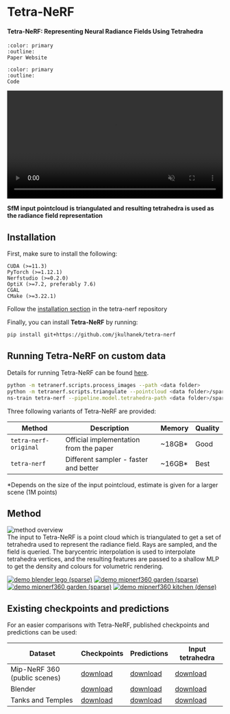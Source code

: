# Tetra-NeRF

<h4>Tetra-NeRF: Representing Neural Radiance Fields Using Tetrahedra</h4>

```{button-link} https://jkulhanek.com/tetra-nerf
:color: primary
:outline:
Paper Website
```

```{button-link} https://github.com/jkulhanek/tetra-nerf
:color: primary
:outline:
Code
```

<video id="teaser" muted autoplay playsinline loop controls width="100%">
    <source id="mp4" src="https://jkulhanek.com/tetra-nerf/resources/intro-video.mp4" type="video/mp4">
</video>

**SfM input pointcloud is triangulated and resulting tetrahedra is used as the radiance field representation**

## Installation

First, make sure to install the following:
```
CUDA (>=11.3)
PyTorch (>=1.12.1)
Nerfstudio (>=0.2.0)
OptiX (>=7.2, preferably 7.6)
CGAL
CMake (>=3.22.1)
```
Follow the [installation section](https://github.com/jkulhanek/tetra-nerf/blob/master/README.md#installation) in the tetra-nerf repository

Finally, you can install **Tetra-NeRF** by running:
```bash
pip install git+https://github.com/jkulhanek/tetra-nerf
```

## Running Tetra-NeRF on custom data
Details for running Tetra-NeRF can be found [here](https://github.com/jkulhanek/tetra-nerf).

```bash
python -m tetranerf.scripts.process_images --path <data folder>
python -m tetranerf.scripts.triangulate --pointcloud <data folder>/sparse.ply --output <data folder>/sparse.th
ns-train tetra-nerf --pipeline.model.tetrahedra-path <data folder>/sparse.th minimal-parser --data <data folder>
```

Three following variants of Tetra-NeRF are provided:

| Method                | Description                            | Memory  | Quality |
| --------------------- | -------------------------------------- | ------- | ------- |
| `tetra-nerf-original` | Official implementation from the paper | ~18GB*  | Good    |
| `tetra-nerf`          | Different sampler - faster and better  | ~16GB*  | Best    |

*Depends on the size of the input pointcloud, estimate is given for a larger scene (1M points)

## Method
![method overview](https://jkulhanek.com/tetra-nerf/resources/overview-white.svg)<br>
The input to Tetra-NeRF is a point cloud which is triangulated to get a set of tetrahedra used to represent the radiance field. Rays are sampled, and the field is queried. The barycentric interpolation is used to interpolate tetrahedra vertices, and the resulting features are passed to a shallow MLP to get the density and colours for volumetric rendering.<br>

[![demo blender lego (sparse)](https://jkulhanek.com/tetra-nerf/resources/images/blender-lego-sparse-100k-animated-cover.gif)](https://jkulhanek.com/tetra-nerf/demo.html?scene=blender-lego-sparse)
[![demo mipnerf360 garden (sparse)](https://jkulhanek.com/tetra-nerf/resources/images/360-garden-sparse-100k-animated-cover.gif)](https://jkulhanek.com/tetra-nerf/demo.html?scene=360-garden-sparse)
[![demo mipnerf360 garden (sparse)](https://jkulhanek.com/tetra-nerf/resources/images/360-bonsai-sparse-100k-animated-cover.gif)](https://jkulhanek.com/tetra-nerf/demo.html?scene=360-bonsai-sparse)
[![demo mipnerf360 kitchen (dense)](https://jkulhanek.com/tetra-nerf/resources/images/360-kitchen-dense-300k-animated-cover.gif)](https://jkulhanek.com/tetra-nerf/demo.html?scene=360-kitchen-dense)


## Existing checkpoints and predictions
For an easier comparisons with Tetra-NeRF, published checkpoints and predictions can be used:

| Dataset  | Checkpoints | Predictions | Input tetrahedra |
| -------- | ----------- | ----------- | ---------------- |
| Mip-NeRF 360 (public scenes) | [download](https://data.ciirc.cvut.cz/public/projects/2023TetraNeRF/assets/mipnerf360-public-checkpoints.tar.gz) | [download](https://data.ciirc.cvut.cz/public/projects/2023TetraNeRF/assets/mipnerf360-public-predictions.tar.gz) | [download](https://data.ciirc.cvut.cz/public/projects/2023TetraNeRF/assets/mipnerf360-public-tetrahedra.tar.gz) |
| Blender | [download](https://data.ciirc.cvut.cz/public/projects/2023TetraNeRF/assets/blender-checkpoints.tar.gz) | [download](https://data.ciirc.cvut.cz/public/projects/2023TetraNeRF/assets/blender-predictions.tar.gz) | [download](https://data.ciirc.cvut.cz/public/projects/2023TetraNeRF/assets/blender-tetrahedra.tar.gz) |
| Tanks and Temples | [download](https://data.ciirc.cvut.cz/public/projects/2023TetraNeRF/assets/nsvf-tanks-and-temples-checkpoints.tar.gz) | [download](https://data.ciirc.cvut.cz/public/projects/2023TetraNeRF/assets/nsvf-tanks-and-temples-predictions.tar.gz) | [download](https://data.ciirc.cvut.cz/public/projects/2023TetraNeRF/assets/nsvf-tanks-and-temples-tetrahedra.tar.gz) |

